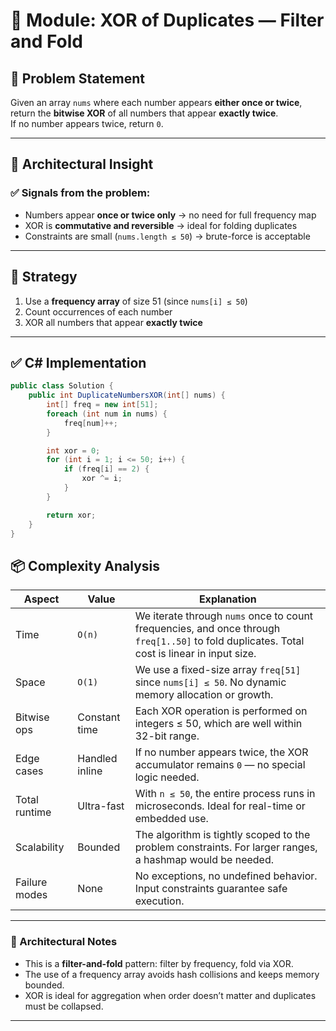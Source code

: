 # 🧠 Module: XOR of Duplicates — Filter and Fold

## 📌 Problem Statement

Given an array `nums` where each number appears **either once or twice**,  
return the **bitwise XOR** of all numbers that appear **exactly twice**.  
If no number appears twice, return `0`.

---

## 🧩 Architectural Insight

### ✅ Signals from the problem:
- Numbers appear **once or twice only** → no need for full frequency map
- XOR is **commutative and reversible** → ideal for folding duplicates
- Constraints are small (`nums.length ≤ 50`) → brute-force is acceptable

---

## 🔧 Strategy

1. Use a **frequency array** of size 51 (since `nums[i] ≤ 50`)
2. Count occurrences of each number
3. XOR all numbers that appear **exactly twice**

---

## ✅ C# Implementation

```csharp
public class Solution {
    public int DuplicateNumbersXOR(int[] nums) {
        int[] freq = new int[51];
        foreach (int num in nums) {
            freq[num]++;
        }

        int xor = 0;
        for (int i = 1; i <= 50; i++) {
            if (freq[i] == 2) {
                xor ^= i;
            }
        }

        return xor;
    }
}
```

## 📦 Complexity Analysis

| Aspect         | Value             | Explanation                                                                 |
|----------------|-------------------|------------------------------------------------------------------------------|
| Time           | `O(n)`            | We iterate through `nums` once to count frequencies, and once through `freq[1..50]` to fold duplicates. Total cost is linear in input size. |
| Space          | `O(1)`            | We use a fixed-size array `freq[51]` since `nums[i] ≤ 50`. No dynamic memory allocation or growth. |
| Bitwise ops    | Constant time     | Each XOR operation is performed on integers ≤ 50, which are well within 32-bit range. |
| Edge cases     | Handled inline    | If no number appears twice, the XOR accumulator remains `0` — no special logic needed. |
| Total runtime  | Ultra-fast        | With `n ≤ 50`, the entire process runs in microseconds. Ideal for real-time or embedded use. |
| Scalability    | Bounded           | The algorithm is tightly scoped to the problem constraints. For larger ranges, a hashmap would be needed. |
| Failure modes  | None              | No exceptions, no undefined behavior. Input constraints guarantee safe execution. |

---

### 🧠 Architectural Notes

- This is a **filter-and-fold** pattern: filter by frequency, fold via XOR.
- The use of a frequency array avoids hash collisions and keeps memory bounded.
- XOR is ideal for aggregation when order doesn’t matter and duplicates must be collapsed.

---
